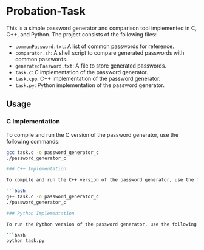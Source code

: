# Probation-Task

This is a simple password generator and comparison tool implemented in C, C++, and Python. The project consists of the following files:

- `commonPassword.txt`: A list of common passwords for reference.
- `comparator.sh`: A shell script to compare generated passwords with common passwords.
- `generatedPassword.txt`: A file to store generated passwords.
- `task.c`: C implementation of the password generator.
- `task.cpp`: C++ implementation of the password generator.
- `task.py`: Python implementation of the password generator.

## Usage

### C Implementation

To compile and run the C version of the password generator, use the following commands:

```bash
gcc task.c -o password_generator_c
./password_generator_c

### C++ Implementation

To compile and run the C++ version of the password generator, use the following commands:

```bash
g++ task.c -o password_generator_c
./password_generator_c

### Python Implementation

To run the Python version of the password generator, use the following command:

```bash
python task.py
